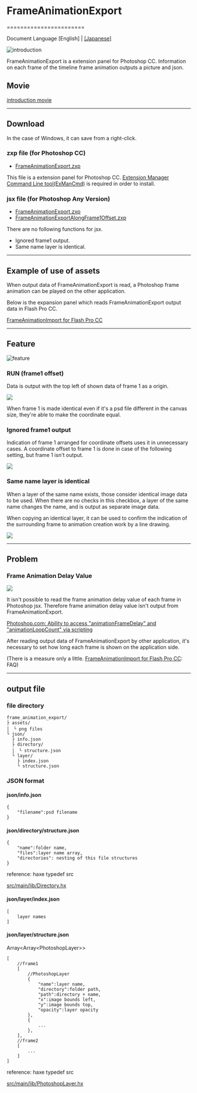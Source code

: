 # FrameAnimationExport
=======================

Document Language [English] | [[Japanese]](README_jp.md)

![introduction](assets/main.png)

FrameAnimationExport is a extension panel for Photoshop CC. 
Information on each frame of the timeline frame animation outputs a picture and json.

## Movie

[introduction movie](http://)

---
## Download

In the case of Windows, it can save from a right-click. 

### zxp file (for Photoshop CC)

* [FrameAnimationExport.zxp](https://raw.github.com/siratama/FrameAnimationExport/master/download/FrameAnimationExport.zxp)

This file is a extension panel for Photoshop CC.
[Extension Manager Command Line tool(ExManCmd)](https://www.adobeexchange.com/resources/28) is required in order to install. 

### jsx file (for Photoshop Any Version)

* [FrameAnimationExport.zxp](https://raw.github.com/siratama/FrameAnimationExport/master/download/FrameAnimationExport.jsx)
* [FrameAnimationExportAlongFrame1Offset.zxp](https://raw.github.com/siratama/FrameAnimationExport/master/download/FrameAnimationExportAlongFrame1Offset.jsx)

There are no following functions for jsx.

* Ignored frame1 output.
* Same name layer is identical.

---
## Example of use of assets

When output data of FrameAnimationExport is read, a Photoshop frame animation can be played on the other application.

Below is the expansion panel which reads FrameAnimationExport output data in Flash Pro CC.

[FrameAnimationImport for Flash Pro CC](https://github.com/siratama/FrameAnimationImport)

---
## Feature

![feature](assets/panel.png)

### RUN (frame1 offset)

Data is output with the top left of shown data of frame 1 as a origin.

![ ](assets/frame1offset.png)

When frame 1 is made identical even if it's a psd file different in the canvas size, they're able to make the coordinate equal.

### Ignored frame1 output

Indication of frame 1 arranged for coordinate offsets uses it in unnecessary cases.
A coordinate offset to frame 1 is done in case of the following setting, but frame 1 isn't output.

![ ](assets/panel2.png)

### Same name layer is identical

When a layer of the same name exists, those consider identical image data to be used.
When there are no checks in this checkbox,
a layer of the same name changes the name, and is output as separate image data.

When copying an identical layer, 
it can be used to confirm the indication of the surrounding frame to animation creation work by a line drawing.

![ ](assets/same_layer.png)

---
## Problem

### Frame Animation Delay Value

![ ](assets/delay_value.png)

It isn't possible to read the frame animation delay value of each frame in Photoshop jsx.
Therefore frame animation delay value isn't output from FrameAnimationExport.

[Photoshop.com: Ability to access "animationFrameDelay" and "animationLoopCount" via scripting](http://feedback.photoshop.com/photoshop_family/topics/issues-with-photoshop-animation-scripting-api-documentation#reply_15024879)

After reading output data of FrameAnimationExport by other application, 
it's necessary to set how long each frame is shown on the application side.

(There is a measure only a little. [FrameAnimationImport for Flash Pro CC](https://github.com/siratama/FrameAnimationImport): FAQ)

---
## output file

### file directory

	frame_animation_export/
	├ assets/
	│　└ png files
	└ json/
	  ├ info.json
	  ├ directory/
	  │　└ structure.json
	  └ layer/
		├ index.json
		└ structure.json

### JSON format

#### json/info.json

	{
		"filename":psd filename
	}

#### json/directory/structure.json

	{
		"name":folder name,
		"files":layer name array,
		"directories": nesting of this file structures
	}

reference: haxe typedef src

[src/main/lib/Directory.hx](src/main/lib/Directory.hx)

#### json/layer/index.json

	[
		layer names
	]
	
#### json/layer/structure.json

Array\<Array\<PhotoshopLayer\>\>

	[
		//frame1
		[
			//PhotoshopLayer
			{
				"name":layer name,
				"directory":folder path,
				"path":directory + name,
				"x":image bounds left,
				"y":image bounds top,
				"opacity":layer opacity
			},
			{
				...
			},
		],
		//frame2	
		[
			...
		]
	]

reference: haxe typedef src

[src/main/lib/PhotoshopLayer.hx](src/main/lib/PhotoshopLayer.hx)

